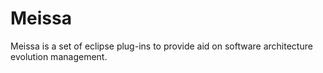 Meissa
======

Meissa is a set of eclipse plug-ins to provide aid on software architecture evolution management.